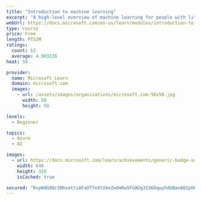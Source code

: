 ```yaml
---
title: "Introduction to machine learning"
excerpt: "A high-level overview of machine learning for people with little or no knowledge of computer science and statistics. You’ll be introduced to some essential concepts, explore data, and interactively go through the machine learning life-cycle - using Python to train, save, and use a machine learning model like we would in the real world."
webUrl: https://docs.microsoft.com/en-us/learn/modules/introduction-to-machine-learning/
type: course
price: Free
length: PT52M
ratings:
  count: 62
  average: 4.903226
heat: 56

provider:
  name: Microsoft Learn
  domain: microsoft.com
  images:
    - url: /assets/images/organizations/microsoft.com-50x50.jpg
      width: 50
      height: 50

levels:
  - Beginner

topics:
  - Azure
  - AI

images:
  - url: https://docs.microsoft.com/learn/achievements/generic-badge-social.png
    width: 640
    height: 320
    isCached: true

secured: "RxpWdG0Qr3NhvettiAFaOTfeXtVbeZwOmKwSFGADg3IX6DqwyhdUBanA02pU6OQu7Bf95RuK0g3wvnub0nuZjNXAmCHNBUIXTY1lUnW9AbB4k4VfFSKwLLXcuag0bTPdRsNLisnB7uSirTQmcY/B1my4G5VfeZ/QPAF5QoO/wUb4Kgcu+IYbEYbkdivKYIsNT27SSvLOZnQLE+Rwr0fXHYTUBhPUB4D6r3gGDi8Wa86DNCNnF5Qo3YygCrWl97bPsijnBHyTqWjw2BZYo7SqRsaTMPi22xX0ZE5dLVsZHlxVizMjCain+UFxiPOmk6wrFuz9k1JsfBW8y2JoKNhC8OOOoII5dnOQOZvpGphvWxNFMP0xpX2yVlNZO5e5qgP6pFPQKYAktib8YJ07mBKYR+xuGA1N+kxbBaSlmAA7CJ0=;lFjRO/UqqCIMVo4S51jAYw=="
---
```


